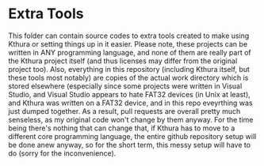# Extra Tools

This folder can contain source codes to extra tools created to make using Kthura or setting things up in it easier.
Please note, these projects can be written in ANY programming language, and none of them are really part of the Kthura project itself (and thus licenses may differ from the original project too).
Also, everything in this repository (including Kthura itself, but these tools most notably) are copies of the actual work directory which is stored elsewhere (especially since some projects were written in Visual Studio, and Visual Studio appears to hate FAT32 devices (in Unix at least), and Kthura was written on a FAT32 device, and in this repo eveyrthing was just dumped together.
As a result, pull requests are overall pretty much senseless, as my original code won't change by them anyway. For the time being there's nothing that can change that, if Kthura has to move to a different core programming language, the entire github repository setup will be done anew anyway, so for the short term, this messy setup will have to do (sorry for the inconvenience).
